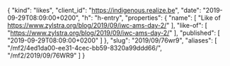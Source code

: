 {
  "kind": "likes",
  "client_id": "https://indigenous.realize.be",
  "date": "2019-09-29T08:09:00+0200",
  "h": "h-entry",
  "properties": {
    "name": [
      "Like of https://www.zylstra.org/blog/2019/09/iwc-ams-day-2/"
    ],
    "like-of": [
      "https://www.zylstra.org/blog/2019/09/iwc-ams-day-2/"
    ],
    "published": [
      "2019-09-29T08:09:00+0200"
    ]
  },
  "slug": "2019/09/76wr9",
  "aliases": [
    "/mf2/4ed1da00-ee31-4cec-bb59-8320a99ddd66/",
    "/mf2/2019/09/76WR9"
  ]
}
